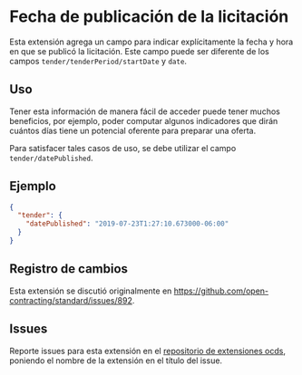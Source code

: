 # Fecha de publicación de la licitación

Esta extensión agrega un campo para indicar explícitamente la fecha y hora en que se publicó la licitación. Este campo puede ser diferente de los campos  `tender/tenderPeriod/startDate` y `date`.

## Uso

Tener esta información de manera fácil de acceder puede tener muchos beneficios, por ejemplo, poder computar algunos indicadores que dirán cuántos días tiene un potencial oferente para preparar una oferta.

Para satisfacer tales casos de uso, se debe utilizar el campo `tender/datePublished`.

## Ejemplo

```json
{
  "tender": {
    "datePublished": "2019-07-23T1:27:10.673000-06:00"
  }
}
```

## Registro de cambios

Esta extensión se discutió originalmente en <https://github.com/open-contracting/standard/issues/892>.

## Issues

Reporte issues para esta extensión en el [repositorio de extensiones ocds](https://github.com/open-contracting/ocds-extensions/issues), poniendo el nombre de la extensión en el título del issue.
